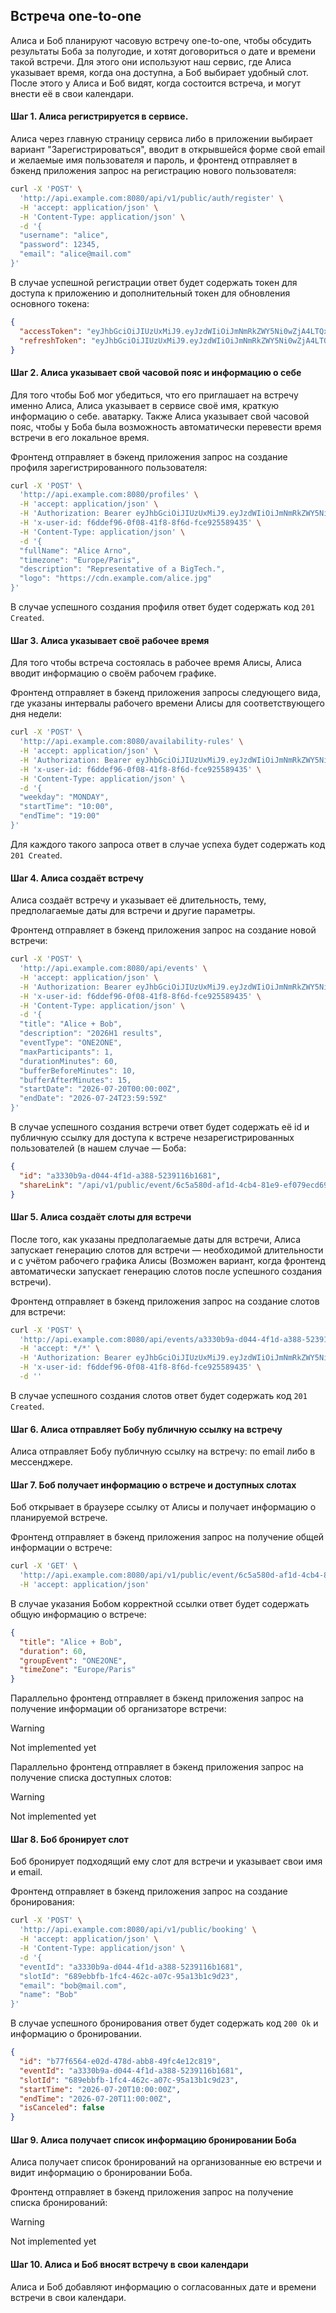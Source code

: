 ## Встреча one-to-one

Алиса и Боб планируют часовую встречу one-to-one, чтобы обсудить результаты Боба за полугодие, и хотят договориться о 
дате и времени такой встречи. Для этого они используют наш сервис, где Алиса указывает время, когда она доступна, а Боб
выбирает удобный слот. После этого у Алиса и Боб видят, когда состоится встреча, и могут внести её в свои календари.

#### Шаг 1. Алиса регистрируется в сервисе.

Алиса через главную страницу сервиса либо в приложении выбирает вариант "Зарегистрироваться", вводит в открывшейся форме
свой email и желаемые имя пользователя и пароль, и фронтенд отправляет в бэкенд приложения запрос на регистрацию нового 
пользователя:

```bash
curl -X 'POST' \
  'http://api.example.com:8080/api/v1/public/auth/register' \
  -H 'accept: application/json' \
  -H 'Content-Type: application/json' \
  -d '{
  "username": "alice",
  "password": 12345,
  "email": "alice@mail.com"
}'
```

В случае успешной регистрации ответ будет содержать токен для доступа к приложению и дополнительный токен для обновления 
основного токена:

```json
{
  "accessToken": "eyJhbGciOiJIUzUxMiJ9.eyJzdWIiOiJmNmRkZWY5Ni0wZjA4LTQxZjgtOGY2ZC1mY2U5MjU1ODk0MzUiLCJ1c2VybmFtZSI6ImFsaWNlIiwicm9sZSI6IlVTRVIiLCJleHAiOjE3NTU5NTUwNzB9.z_8EE21p6nlwWwgtO-ZxP8c52A0fVOKCIOLmylfAc7yWgXQNk8d8LVLE0RYfDWiJQAa0Zb5kgwcoK4YU9xyUow",
  "refreshToken": "eyJhbGciOiJIUzUxMiJ9.eyJzdWIiOiJmNmRkZWY5Ni0wZjA4LTQxZjgtOGY2ZC1mY2U5MjU1ODk0MzUiLCJ1c2VybmFtZSI6ImFsaWNlIiwiZXhwIjoxNzU2MDM3ODcwfQ.UiYk98blxZph52Ux13yxQ2JfHPSyYcZjZEL7Bw19dXRva0F1sS5B6G0QDg67djBcntBrk0K3QlgDdH49a9SVbQ"
}
```

#### Шаг 2. Алиса указывает свой часовой пояс и информацию о себе

Для того чтобы Боб мог убедиться, что его приглашает на встречу именно Алиса, Алиса указывает в сервисе своё имя, 
краткую информацию о себе. аватарку. Также Алиса указывает свой часовой пояс, чтобы у Боба была возможность 
автоматически перевести время встречи в его локальное время.

Фронтенд отправляет в бэкенд приложения запрос на создание профиля зарегистрированного пользователя:
```bash
curl -X 'POST' \
  'http://api.example.com:8080/profiles' \
  -H 'accept: application/json' \
  -H 'Authorization: Bearer eyJhbGciOiJIUzUxMiJ9.eyJzdWIiOiJmNmRkZWY5Ni0wZjA4LTQxZjgtOGY2ZC1mY2U5MjU1ODk0MzUiLCJ1c2VybmFtZSI6ImFsaWNlIiwicm9sZSI6IlVTRVIiLCJleHAiOjE3NTU5NTUwNzB9.z_8EE21p6nlwWwgtO-ZxP8c52A0fVOKCIOLmylfAc7yWgXQNk8d8LVLE0RYfDWiJQAa0Zb5kgwcoK4YU9xyUow' \
  -H 'x-user-id: f6ddef96-0f08-41f8-8f6d-fce925589435' \
  -H 'Content-Type: application/json' \
  -d '{
  "fullName": "Alice Arno",
  "timezone": "Europe/Paris",
  "description": "Representative of a BigTech.",
  "logo": "https://cdn.example.com/alice.jpg"
}'
```

В случае успешного создания профиля ответ будет содержать код `201 Created`.

#### Шаг 3. Алиса указывает своё рабочее время

Для того чтобы встреча состоялась в рабочее время Алисы, Алиса вводит информацию о своём рабочем графике.

Фронтенд отправляет в бэкенд приложения запросы следующего вида, где указаны интервалы рабочего времени Алисы для 
соответствующего дня недели:
```bash
curl -X 'POST' \
  'http://api.example.com:8080/availability-rules' \
  -H 'accept: application/json' \
  -H 'Authorization: Bearer eyJhbGciOiJIUzUxMiJ9.eyJzdWIiOiJmNmRkZWY5Ni0wZjA4LTQxZjgtOGY2ZC1mY2U5MjU1ODk0MzUiLCJ1c2VybmFtZSI6ImFsaWNlIiwicm9sZSI6IlVTRVIiLCJleHAiOjE3NTU5NTUwNzB9.z_8EE21p6nlwWwgtO-ZxP8c52A0fVOKCIOLmylfAc7yWgXQNk8d8LVLE0RYfDWiJQAa0Zb5kgwcoK4YU9xyUow' \
  -H 'x-user-id: f6ddef96-0f08-41f8-8f6d-fce925589435' \
  -H 'Content-Type: application/json' \
  -d '{
  "weekday": "MONDAY",
  "startTime": "10:00",
  "endTime": "19:00"
}'
```

Для каждого такого запроса ответ в случае успеха будет содержать код `201 Created`.

####  Шаг 4. Алиса создаёт встречу

Алиса создаёт встречу и указывает её длительность, тему, предполагаемые даты для встречи и другие параметры.

Фронтенд отправляет в бэкенд приложения запрос на создание новой встречи:
```bash
curl -X 'POST' \
  'http://api.example.com:8080/api/events' \
  -H 'accept: application/json' \
  -H 'Authorization: Bearer eyJhbGciOiJIUzUxMiJ9.eyJzdWIiOiJmNmRkZWY5Ni0wZjA4LTQxZjgtOGY2ZC1mY2U5MjU1ODk0MzUiLCJ1c2VybmFtZSI6ImFsaWNlIiwicm9sZSI6IlVTRVIiLCJleHAiOjE3NTU5NTUwNzB9.z_8EE21p6nlwWwgtO-ZxP8c52A0fVOKCIOLmylfAc7yWgXQNk8d8LVLE0RYfDWiJQAa0Zb5kgwcoK4YU9xyUow' \
  -H 'x-user-id: f6ddef96-0f08-41f8-8f6d-fce925589435' \
  -H 'Content-Type: application/json' \
  -d '{
  "title": "Alice + Bob",
  "description": "2026H1 results",
  "eventType": "ONE2ONE",
  "maxParticipants": 1,
  "durationMinutes": 60,
  "bufferBeforeMinutes": 10,
  "bufferAfterMinutes": 15,
  "startDate": "2026-07-20T00:00:00Z",
  "endDate": "2026-07-24T23:59:59Z"
}'
```

В случае успешного создания встречи ответ будет содержать её id и публичную ссылку для доступа к встрече 
незарегистрированных пользователей (в нашем случае — Боба:
```json
{
  "id": "a3330b9a-d044-4f1d-a388-5239116b1681",
  "shareLink": "/api/v1/public/event/6c5a580d-af1d-4cb4-81e9-ef079ecd6925"
}
```

#### Шаг 5. Алиса создаёт слоты для встречи 

После того, как указаны предполагаемые даты для встречи, Алиса запускает генерацию слотов для встречи — необходимой 
длительности и с учётом рабочего графика Алисы (Возможен вариант, когда фронтенд автоматически запускает генерацию 
слотов после успешного создания встречи).

Фронтенд отправляет в бэкенд приложения запрос на создание слотов для встречи:
```bash
curl -X 'POST' \
  'http://api.example.com:8080/api/events/a3330b9a-d044-4f1d-a388-5239116b1681/generate-slots' \
  -H 'accept: */*' \
  -H 'Authorization: Bearer eyJhbGciOiJIUzUxMiJ9.eyJzdWIiOiJmNmRkZWY5Ni0wZjA4LTQxZjgtOGY2ZC1mY2U5MjU1ODk0MzUiLCJ1c2VybmFtZSI6ImFsaWNlIiwicm9sZSI6IlVTRVIiLCJleHAiOjE3NTU5NTUwNzB9.z_8EE21p6nlwWwgtO-ZxP8c52A0fVOKCIOLmylfAc7yWgXQNk8d8LVLE0RYfDWiJQAa0Zb5kgwcoK4YU9xyUow' \
  -H 'x-user-id: f6ddef96-0f08-41f8-8f6d-fce925589435' \
  -d ''
```

В случае успешного создания слотов ответ будет содержать код `201 Created`.

#### Шаг 6. Алиса отправляет Бобу публичную ссылку на встречу

Алиса отправляет Бобу публичную ссылку на встречу: по email либо в мессенджере. 

#### Шаг 7. Боб получает информацию о встрече и доступных слотах

Боб открывает в браузере ссылку от Алисы и получает информацию о планируемой встрече. 

Фронтенд отправляет в бэкенд приложения запрос на получение общей информации о встрече:
```bash
curl -X 'GET' \
  'http://api.example.com:8080/api/v1/public/event/6c5a580d-af1d-4cb4-81e9-ef079ecd6925' \
  -H 'accept: application/json'
```

В случае указания Бобом корректной ссылки ответ будет содержать общую информацию о встрече: 
```json
{
  "title": "Alice + Bob",
  "duration": 60,
  "groupEvent": "ONE2ONE",
  "timeZone": "Europe/Paris"
}
```

Параллельно фронтенд отправляет в бэкенд приложения запрос на получение информации об организаторе встречи:
> [!WARNING]
> Not implemented yet

Параллельно фронтенд отправляет в бэкенд приложения запрос на получение списка доступных слотов:
> [!WARNING]
> Not implemented yet

#### Шаг 8. Боб бронирует слот

Боб бронирует подходящий ему слот для встречи и указывает свои имя и email.

Фронтенд отправляет в бэкенд приложения запрос на создание бронирования:

```bash
curl -X 'POST' \
  'http://api.example.com:8080/api/v1/public/booking' \
  -H 'accept: application/json' \
  -H 'Content-Type: application/json' \
  -d '{
  "eventId": "a3330b9a-d044-4f1d-a388-5239116b1681",
  "slotId": "689ebbfb-1fc4-462c-a07c-95a13b1c9d23",
  "email": "bob@mail.com",
  "name": "Bob"
}'
```

В случае успешного бронирования ответ будет содержать код `200 Ok` и информацию о бронировании.
```json
{
  "id": "b77f6564-e02d-478d-abb8-49fc4e12c819",
  "eventId": "a3330b9a-d044-4f1d-a388-5239116b1681",
  "slotId": "689ebbfb-1fc4-462c-a07c-95a13b1c9d23",
  "startTime": "2026-07-20T10:00:00Z",
  "endTime": "2026-07-20T11:00:00Z",
  "isCanceled": false
}
```

#### Шаг 9. Алиса получает список информацию бронировании Боба

Алиса получает список бронирований на организованные ею встречи и видит информацию о бронировании Боба.

Фронтенд отправляет в бэкенд приложения запрос на получение списка бронирований:
> [!WARNING]
> Not implemented yet

 
#### Шаг 10. Алиса и Боб вносят встречу в свои календари

Алиса и Боб добавляют информацию о согласованных дате и времени встречи в свои календари.
